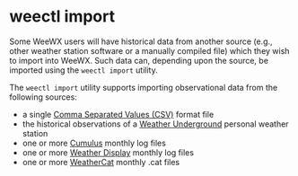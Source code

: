 # weectl import

Some WeeWX users will have historical data from  another source (e.g., other 
weather station software or a manually compiled file) which they wish to 
import into WeeWX. Such data can, depending upon the source, be imported 
using the `weectl import` utility.

The `weectl import` utility supports importing observational data from the 
following sources:

* a single [Comma Separated Values (CSV)](weectl-import-csv.md) format file
* the historical observations of a [Weather Underground](weectl-import-wu.md) 
  personal weather station
* one or more [Cumulus](weectl-import-cumulus.md) monthly log files
* one or more [Weather Display](weectl-import-wd.md) monthly log files
* one or more [WeatherCat](weectl-import-weathercat.md) monthly .cat files
